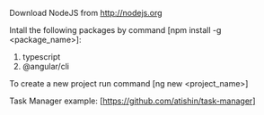 Download NodeJS from http://nodejs.org

Intall the following packages by command [npm install -g \<package_name\>]:

  1. typescript
  2. @angular/cli
  
To create a new project run command [ng new \<project_name\>]

Task Manager example: [https://github.com/atishin/task-manager]
